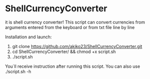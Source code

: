 # ShellCurrencyConverter
it is shell currency converter! This script can convert currencies from arguments entered from the keyboard or from txt file line by line

Installation and launch: 
1. git clone https://github.com/akiko23/ShellCurrencyConverter.git
2. cd ShellCurrencyConverter/ && chmod +x script.sh
3. ./script.sh

You`ll receive instruction after running this script. You can also use ./script.sh -h
